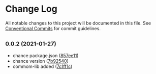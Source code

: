 # Change Log

All notable changes to this project will be documented in this file.
See [Conventional Commits](https://conventionalcommits.org) for commit guidelines.

## <small>0.0.2 (2021-01-27)</small>

* chance package.json ([857ee11](https://github.com/gmahechas/jaya-lal-monorepos/commit/857ee11))
* chance version ([7b92540](https://github.com/gmahechas/jaya-lal-monorepos/commit/7b92540))
* commom-lib added ([7c1ff1c](https://github.com/gmahechas/jaya-lal-monorepos/commit/7c1ff1c))
